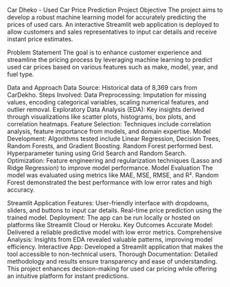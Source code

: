 Car Dheko - Used Car Price Prediction Project
Objective
The project aims to develop a robust machine learning model for accurately predicting the prices of used cars. An interactive Streamlit web application is deployed to allow customers and sales representatives to input car details and receive instant price estimates.

Problem Statement
The goal is to enhance customer experience and streamline the pricing process by leveraging machine learning to predict used car prices based on various features such as make, model, year, and fuel type.

Data and Approach
Data Source: Historical data of 8,369 cars from CarDekho.
Steps Involved:
Data Preprocessing:
Imputation for missing values, encoding categorical variables, scaling numerical features, and outlier removal.
Exploratory Data Analysis (EDA):
Key insights derived through visualizations like scatter plots, histograms, box plots, and correlation heatmaps.
Feature Selection:
Techniques include correlation analysis, feature importance from models, and domain expertise.
Model Development:
Algorithms tested include Linear Regression, Decision Trees, Random Forests, and Gradient Boosting. Random Forest performed best.
Hyperparameter tuning using Grid Search and Random Search.
Optimization:
Feature engineering and regularization techniques (Lasso and Ridge Regression) to improve model performance.
Model Evaluation
The model was evaluated using metrics like MAE, MSE, RMSE, and R². Random Forest demonstrated the best performance with low error rates and high accuracy.

Streamlit Application
Features:
User-friendly interface with dropdowns, sliders, and buttons to input car details.
Real-time price prediction using the trained model.
Deployment:
The app can be run locally or hosted on platforms like Streamlit Cloud or Heroku.
Key Outcomes
Accurate Model: Delivered a reliable predictive model with low error metrics.
Comprehensive Analysis: Insights from EDA revealed valuable patterns, improving model efficiency.
Interactive App: Developed a Streamlit application that makes the tool accessible to non-technical users.
Thorough Documentation: Detailed methodology and results ensure transparency and ease of understanding.
This project enhances decision-making for used car pricing while offering an intuitive platform for instant predictions.